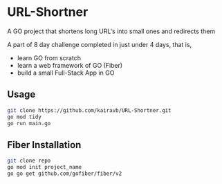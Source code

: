 # URL-Shortner
A GO project that shortens long URL's into small ones and redirects them

A part of 8 day challenge completed in just under 4 days, that is,  

- learn GO from scratch
- learn a web framework of GO (Fiber)
- build a small Full-Stack App in GO

## Usage

```bash
git clone https://github.com/kairavb/URL-Shortner.git
go mod tidy
go run main.go
```

## Fiber Installation
```bash
git clone repo
go mod init project_name
go go get github.com/gofiber/fiber/v2
```
